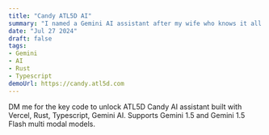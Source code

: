 ```yaml
---
title: "Candy ATL5D AI"
summary: "I named a Gemini AI assistant after my wife who knows it all like AI."
date: "Jul 27 2024"
draft: false
tags:
- Gemini
- AI
- Rust
- Typescript
demoUrl: https://candy.atl5d.com
---
```


DM me for the key code to unlock ATL5D Candy AI assistant built with Vercel, Rust, Typescript, Gemini AI. Supports Gemini 1.5 and Gemini 1.5 Flash multi modal models.
